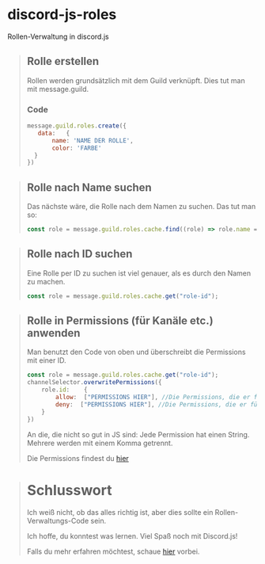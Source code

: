 # discord-js-roles
Rollen-Verwaltung in discord.js

> ## Rolle erstellen
> Rollen werden grundsätzlich mit dem Guild verknüpft. Dies tut man mit message.guild.
>
> ### Code
> ```javascript
> message.guild.roles.create({
>    data:   {
>        name: 'NAME DER ROLLE',
>        color: 'FARBE'
>   }
> })
> ```

> ## Rolle nach Name suchen
> Das nächste wäre, die Rolle nach dem Namen zu suchen. Das tut man so:
> ```javascript
> const role = message.guild.roles.cache.find((role) => role.name === 'ROLLEN NAME');
> ```

> ## Rolle nach ID suchen
> Eine Rolle per ID zu suchen ist viel genauer, als es durch den Namen zu machen.
> ```javascript
> const role = message.guild.roles.cache.get("role-id");
> ```
>

> ## Rolle in Permissions (für Kanäle etc.) anwenden
> Man benutzt den Code von oben und überschreibt die Permissions mit einer ID.
> ```javascript
> const role = message.guild.roles.cache.get("role-id");
> channelSelector.overwritePermissions({
>     role.id:    {
>         allow:  ["PERMISSIONS HIER"], //Die Permissions, die er für die Rolle im Kanal erlauben soll. 
>         deny:  ["PERMISSIONS HIER"], //Die Permissions, die er für die Rolle im Kanal verbieten soll. 
>     }
> })
> ```
> An die, die nicht so gut in JS sind: Jede Permission hat einen String. Mehrere werden mit einem Komma getrennt.
>
> Die Permissions findest du [hier](https://discord.com/developers/docs/topics/permissions)


> # Schlusswort
> Ich weiß nicht, ob das alles richtig ist, aber dies sollte ein Rollen-Verwaltungs-Code sein.
> 
> Ich hoffe, du konntest was lernen. Viel Spaß noch mit Discord.js!
> 
> Falls du mehr erfahren möchtest, schaue [hier](https://discordjs.guide/popular-topics/permissions.html#roles-as-bot-permissions) vorbei.
